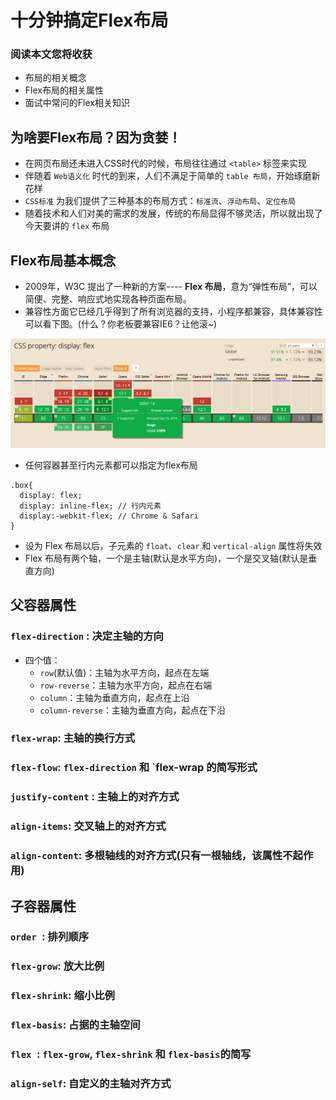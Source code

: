 # 十分钟搞定Flex布局

### 阅读本文您将收获
* 布局的相关概念
* Flex布局的相关属性
* 面试中常问的Flex相关知识

## 为啥要Flex布局？因为贪婪！
* 在网页布局还未进入CSS时代的时候，布局往往通过 `<table>` 标签来实现
* 伴随着 `Web语义化` 时代的到来，人们不满足于简单的 `table 布局`，开始琢磨新花样
* `CSS标准` 为我们提供了三种基本的布局方式：`标准流`、`浮动布局`、`定位布局`
* 随着技术和人们对美的需求的发展，传统的布局显得不够灵活，所以就出现了今天要讲的 `flex` 布局

## Flex布局基本概念
* 2009年，W3C 提出了一种新的方案---- **Flex 布局**，意为“弹性布局”，可以简便、完整、响应式地实现各种页面布局。
* 兼容性方面它已经几乎得到了所有浏览器的支持，小程序都兼容，具体兼容性可以看下图。(什么？你老板要兼容IE6？让他滚~)

![](../images/flexCompatibility.png)

* 任何容器甚至行内元素都可以指定为flex布局

```
.box{
  display: flex;
  display: inline-flex; // 行内元素
  display:-webkit-flex; // Chrome & Safari
}
```

* 设为 Flex 布局以后，子元素的 `float`、`clear` 和 `vertical-align` 属性将失效
* Flex 布局有两个轴，一个是主轴(默认是水平方向)，一个是交叉轴(默认是垂直方向)

## 父容器属性
### `flex-direction` : 决定主轴的方向
* 四个值：
	* `row`(默认值)：主轴为水平方向，起点在左端
	* `row-reverse`：主轴为水平方向，起点在右端
	* `column`：主轴为垂直方向，起点在上沿
	* `column-reverse`：主轴为垂直方向，起点在下沿

### `flex-wrap`: 主轴的换行方式
### `flex-flow`: `flex-direction` 和 `flex-wrap 的简写形式
### `justify-content` : 主轴上的对齐方式
### `align-items`: 交叉轴上的对齐方式
### `align-content`: 多根轴线的对齐方式(只有一根轴线，该属性不起作用)
## 子容器属性
### `order `: 排列顺序
### `flex-grow`: 放大比例
### `flex-shrink`: 缩小比例
### `flex-basis`: 占据的主轴空间
### `flex `: `flex-grow`, `flex-shrink` 和 `flex-basis`的简写
### `align-self`: 自定义的主轴对齐方式
